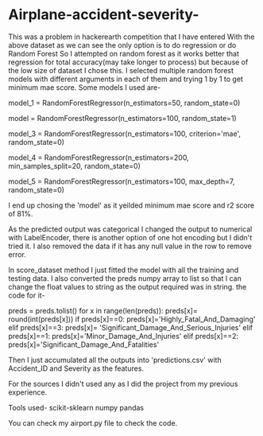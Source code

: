 # Airplane-accident-severity-
This was a problem in hackerearth competition that I have entered
With the above dataset as we can see the only option is to do regression or do Random Forest
So I attempted on random forest as it works better that regression for total accuracy(may take longer to process) but because of the low size of dataset I chose this.
I selected multiple random forest models with different arguments in each of them and trying 1 by 1 to get minimum mae score.
Some models I used are-

model_1 = RandomForestRegressor(n_estimators=50, random_state=0)

model = RandomForestRegressor(n_estimators=100, random_state=1)

model_3 = RandomForestRegressor(n_estimators=100, criterion='mae', random_state=0)

model_4 = RandomForestRegressor(n_estimators=200, min_samples_split=20, random_state=0)

model_5 = RandomForestRegressor(n_estimators=100, max_depth=7, random_state=0)


I end up chosing the 'model' as it yeilded minimum mae score and r2 score of 81%.


As the predicted output was categorical I changed the output to numerical with LabelEncoder, there is another option of one hot encoding but I didn't tried it.
I also removed the data if it has any null value in the row to remove error.

In score_dataset method I just fitted the model with all the training and testing data.
I also converted the preds numpy array to list so that I can change the float values to string as the output required was in string.
the code for it-

 preds = preds.tolist()
    for x in range(len(preds)):
        preds[x]= round(int(preds[x]))
        if preds[x]==0:
            preds[x]='Highly_Fatal_And_Damaging'
        elif preds[x]==3:
            preds[x]= 'Significant_Damage_And_Serious_Injuries'
        elif preds[x]==1:
            preds[x]='Minor_Damage_And_Injuries'
        elif preds[x]==2:
            preds[x]='Significant_Damage_And_Fatalities'


Then I just accumulated all the outputs into 'predictions.csv' with Accident_ID and Severity as the features.

For the sources I didn't used any as I did the project from my previous experience.

Tools used-
scikit-sklearn
numpy
pandas


You can check my airport.py file to check the code.
